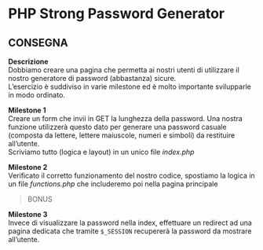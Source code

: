 PHP Strong Password Generator
===
## CONSEGNA

**Descrizione** <br>
Dobbiamo creare una pagina che permetta ai nostri utenti di utilizzare il nostro generatore di password (abbastanza) sicure. <br>
L’esercizio è suddiviso in varie milestone ed è molto importante svilupparle in modo ordinato.

**Milestone 1** <br>
Creare un form che invii in GET la lunghezza della password. Una nostra funzione utilizzerà questo dato per generare una password casuale (composta da lettere, lettere maiuscole, numeri e simboli) da restituire all’utente. <br>
Scriviamo tutto (logica e layout) in un unico file *index.php*

**Milestone 2** <br>
Verificato il corretto funzionamento del nostro codice, spostiamo la logica in un file *functions.php* che includeremo poi nella pagina principale

> BONUS

**Milestone 3** <br>
Invece di visualizzare la password nella index, effettuare un redirect ad una pagina dedicata che tramite `$_SESSION` recupererà la password da mostrare all’utente.
